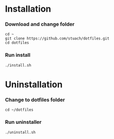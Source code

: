 # Installation
### Download and change folder
```
cd ~
git clone https://github.com/stuach/dotfiles.git
cd dotfiles
```
### Run install
```
./install.sh
```

# Uninstallation

### Change to dotfiles folder
```
cd ~/dotfiles
```

### Run uninstaller
```
./uninstall.sh
```
